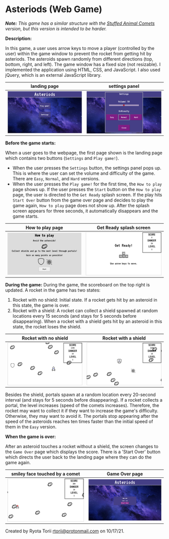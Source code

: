 # Asteriods (Web Game)

_**Note:** This game has a similar structure with the [Stuffed Animal Comets](https://github.com/rtorii/Stuffed-Animal-Comets-README/blob/main/README.md) version, but this version is intended to be harder._

**Description:**

In this game,  a user uses arrow keys to move a player (controlled by the user) within the game window to prevent the rocket from getting hit by asteriods. The asteroids spawn randomly from different directions (top, bottom, right, and left). The game window has a fixed size (not resizable). I implemented the application using HTML, CSS, and JavaScript. I also used jQuery, which is an external JavaScript library.


| landing page | settings panel |
| ------ | ------ |
|<img src="space_photos/landing.png" width="470"/>|<img src="space_photos/settings.png" width="470"/>|

**Before the game starts:**

When a user goes to the webpage, the first page shown is the landing page which contains two buttons (`Settings` and `Play game!`). 
- When the user presses the `Settings` button, the settings panel pops up. This is where the user can set the volume and difficulty of the game. There are `Easy`, `Normal`, and `Hard` versions.
- When the user presses the `Play game!` for the first time, the `How to play` page shows up. If the user presses the `Start` button on the `How to play` page, the user is directed to the `Get Ready` splash screen. If the play hits `Start Over` button from the game over page and decides to play the game again, `How to play` page does not show up. After the splash screen appears for three seconds, it automatically disappears and the game starts.

| How to play page | Get Ready splash screen |
| ------ | ------ |
|<img src="space_photos/how_to_play.png" width="470"/>|<img src="space_photos/get_ready.png" width="470"/>|

**During the game:**
During the game, the scoreboard on the top right is updated. 
A rocket in the game has two states:
1. Rocket with no shield: Initial state. If a rocket gets hit by an asteroid in this state, the game is over.
2. Rocket with a shield: A rocket can collect a shield spawned at random locations every 15 seconds (and stays for 5 seconds before disappearing). When a rocket with a shield gets hit by an asteroid in this state, the rocket loses the shield.

| Rocket with no shield | Rocket with a shield |
| ------ | ------ |
|<img src="space_photos/shield_appear.png" width="470"/>|<img src="space_photos/shield_portal.png" width="470"/>|

Besides the shield, portals spawn at a random location every 20-second interval (and stays for 5 seconds before disappearing). If a rocket collects a portal, the level increases (speed of the comets increases). Therefore, the rocket may want to collect it if they want to increase the game's difficulty. Otherwise, they may want to avoid it. The portals stop appearing after the speed of the asteroids reaches ten times faster than the initial speed of them in the `Easy` version.

**When the game is over:**

After an asteroid touches a rocket without a shield, the screen changes to the `Game Over` page which displays the score. There is a 'Start Over' button which directs the user back to the landing page where they can do the game again.

| smiley face touched by a comet | Game Over page |
| ------ | ------ |
|<img src="space_photos/hit.png" width="470"/>|<img src="space_photos/game_over.png" width="470"/>|


Created by Ryota Torii <rtorii@protonmail.com> on 10/17/21.
